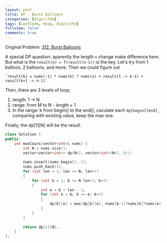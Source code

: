 ```yaml
---
layout: post
title: DP - Burst Balloons
categories: [Algorithm]
tags: [LeetCode, Heap, Algorithm]
fullview: false
comments: true
---
```


Original Problem: [312. Burst Balloons](https://leetcode.com/problems/burst-balloons/description/)

A special DP question: aparently the length `n` change make difference here. But what is the `result(n) = f(result(n-1))` is the key. Let's try from 1 balloon, 2 balloons, and more. Then we could figure out 

    `result(k) = nums(-1) * nums(k) * nums(n) + result(1 -> k-1) + result(k+1 -> n-1)`

Then, there are 3 levels of loop;

1. length: 1 -> N
2. range: from M to N - length + 1
3. In the range: k from begin() to the end(), caculate each `dp[begin][end]`, comparing with existing value, keep the max one.

Finally, the dp[1][N] will be the result.
 
```C++
class Solution {
public:
    int maxCoins(vector<int>& nums) {
        int N = nums.size();
        vector<vector<int>> dp(N+2, vector<int>(N+2, 0));        
        
        nums.insert(nums.begin(), 1);
        nums.push_back(1);
        for (int len = 1; len <= N; len++)
        {
            for (int b = 1; b <= N-len+1; b++)
            {
                int e = b + len - 1;
                for (int k = b; k <= e; k++)
                {
                    dp[b][e] = max(dp[b][e], nums[b-1]*nums[k]*nums[e+1] + dp[b][k-1] + dp[k+1][e]);
                }
            }
        }
        
        return dp[1][N];
    }
};
```